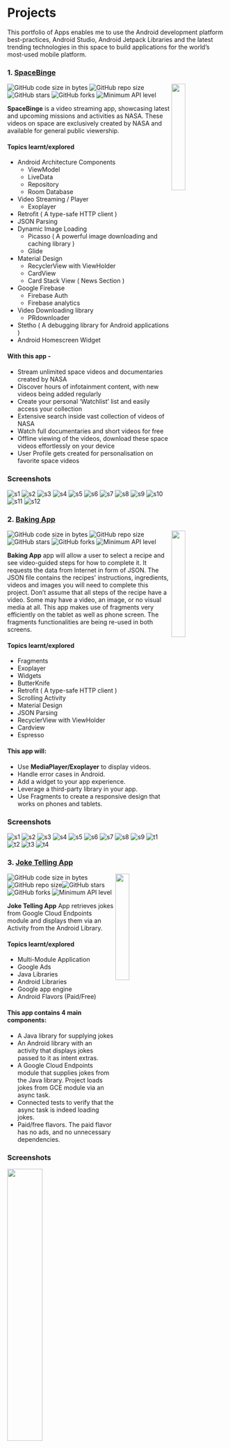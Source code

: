# Projects

This portfolio of Apps enables me to use the Android development platform best-practices, Android Studio, Android Jetpack Libraries and the latest trending technologies in this space to build applications for the world’s most-used mobile platform.

### 1. [SpaceBinge](https://github.com/thatsabhi22/spacebinge-app)

<image align="right" src="https://github.com/thatsabhi22/spacebinge-app/blob/master/app/src/main/res/mipmap-xxxhdpi/ic_launcher.png" width="25%"/>

![GitHub code size in bytes](https://img.shields.io/github/languages/code-size/thatsabhi22/spacebinge-app) ![GitHub repo size](https://img.shields.io/github/repo-size/thatsabhi22/spacebinge-app)![GitHub stars](https://img.shields.io/github/stars/thatsabhi22/spacebinge-app?style=social)  ![GitHub forks](https://img.shields.io/github/forks/thatsabhi22/spacebinge-app?style=social)  ![Minimum API level](https://img.shields.io/badge/API-21+-yellow)

**SpaceBinge** is a video streaming app, showcasing latest and upcoming missions and activities as NASA. These videos on space are exclusively created by NASA and available for general public viewership.

#### Topics learnt/explored
* Android Architecture Components
  * ViewModel
  * LiveData
  * Repository
  * Room Database
* Video Streaming / Player
  * Exoplayer
* Retrofit ( A type-safe HTTP client )
* JSON Parsing
* Dynamic Image Loading
  * Picasso ( A powerful image downloading and caching library )
  * Glide
* Material Design
  * RecyclerView with ViewHolder
  * CardView
  * Card Stack View ( News Section )
* Google Firebase
  * Firebase Auth
  * Firebase analytics
* Video Downloading library
  * PRdownloader
* Stetho ( A debugging library for Android applications )
* Android Homescreen Widget

#### With this app -
- Stream unlimited space videos and documentaries created by NASA
- Discover hours of infotainment content, with new videos being added regularly
- Create your personal ‘Watchlist’ list and easily access your collection
- Extensive search inside vast collection of videos of NASA
- Watch full documentaries and short videos for free
- Offline viewing of the videos, download these space videos effortlessly on your device
- User Profile gets created for personalisation on favorite space videos

### Screenshots
![s1](https://user-images.githubusercontent.com/24782276/218275464-16b32529-2584-491a-a766-214e135c6aad.png)
![s2](https://user-images.githubusercontent.com/24782276/218275475-bec190b1-b47a-46a0-9e52-277c362a46a6.png)
![s3](https://user-images.githubusercontent.com/24782276/218275480-a0c76580-2028-416e-8a42-30983eeab583.png)
![s4](https://user-images.githubusercontent.com/24782276/218275482-afa4e498-8495-4dda-bb78-a25c6c721f9f.png)
![s5](https://user-images.githubusercontent.com/24782276/218275484-ff7545c1-fea1-4033-8932-1d6dea1e8bbb.png)
![s6](https://user-images.githubusercontent.com/24782276/218275487-e7aaeb5a-89c6-4ab3-9912-f3732a2f024f.png)
![s7](https://user-images.githubusercontent.com/24782276/218275488-5bda14ae-a5db-4218-94a4-69aa32106611.png)
![s8](https://user-images.githubusercontent.com/24782276/218275489-5ee5bd31-3a05-48dd-b8f5-e013aba2f998.png)
![s9](https://user-images.githubusercontent.com/24782276/218275492-6d881872-7167-4d3d-bab2-b67ee20b751c.png)
![s10](https://user-images.githubusercontent.com/24782276/218275493-011d9797-abd3-43ef-ad24-03f6c9602236.png)
![s11](https://user-images.githubusercontent.com/24782276/218275494-90ed25c0-79ec-438c-9c53-dbdcfec83c25.png)
![s12](https://user-images.githubusercontent.com/24782276/218275495-4a8faff0-f5be-4782-b714-482543859ea4.png)


### 2. [Baking App](https://github.com/thatsabhi22/baking-app)

<image align="right" src="https://github.com/thatsabhi22/baking-app/blob/master/app/src/main/res/mipmap-xxxhdpi/ic_launcher.png" width="25%"/>

![GitHub code size in bytes](https://img.shields.io/github/languages/code-size/thatsabhi22/baking-app) ![GitHub repo size](https://img.shields.io/github/repo-size/thatsabhi22/baking-app)![GitHub stars](https://img.shields.io/github/stars/thatsabhi22/baking-app?style=social)  ![GitHub forks](https://img.shields.io/github/forks/thatsabhi22/baking-app?style=social)  ![Minimum API level](https://img.shields.io/badge/API-21+-yellow)

**Baking App** app will allow a user to select a recipe and see video-guided steps for how to complete it. It requests the data from Internet in form of JSON. The JSON file contains the recipes' instructions, ingredients, videos and images you will need to complete this project. Don’t assume that all steps of the recipe have a video. Some may have a video, an image, or no visual media at all. This app makes use of fragments very efficiently on the tablet as well as phone screen.
The fragments functionalities are being re-used in both screens.

#### Topics learnt/explored
- Fragments
- Exoplayer
- Widgets
- ButterKnife
- Retrofit ( A type-safe HTTP client )
- Scrolling Activity
- Material Design
- JSON Parsing
- RecyclerView with ViewHolder
- Cardview
- Espresso

#### This app will:
* Use **MediaPlayer/Exoplayer** to display videos.
* Handle error cases in Android.
* Add a widget to your app experience.
* Leverage a third-party library in your app.
* Use Fragments to create a responsive design that works on phones and tablets.
 

### Screenshots
![s1](https://user-images.githubusercontent.com/24782276/218275594-034776c5-aaa8-4ef1-9629-1e9e99f12996.png)
![s2](https://user-images.githubusercontent.com/24782276/218275602-59843793-76a2-49c8-915d-49c842c74700.png)
![s3](https://user-images.githubusercontent.com/24782276/218275603-f5c36f55-8a6a-4ef9-9e52-f02cb925c87a.png)
![s4](https://user-images.githubusercontent.com/24782276/218275604-412431e0-9d30-4c4a-b488-d91dc78b40f2.png)
![s5](https://user-images.githubusercontent.com/24782276/218275605-7c53b76d-5aa8-4c15-9200-c507b4c630f5.png)
![s6](https://user-images.githubusercontent.com/24782276/218275606-78aa6e96-d316-4b6e-a200-74f164a4bc2e.png)
![s7](https://user-images.githubusercontent.com/24782276/218275609-44fa98b0-cf28-43f6-87c3-9bb125632b99.png)
![s8](https://user-images.githubusercontent.com/24782276/218275610-18542927-a936-4787-95fb-b4d0db5173dc.png)
![s9](https://user-images.githubusercontent.com/24782276/218275612-2e1cb3cf-8997-4bbd-88b9-9b479610382d.png)
![t1](https://user-images.githubusercontent.com/24782276/218275613-de30b49b-2e4f-46ee-8da7-c04da16e7316.png)
![t2](https://user-images.githubusercontent.com/24782276/218275615-a3f0cc5e-8ed6-4a50-b936-f75e09f82b43.png)
![t3](https://user-images.githubusercontent.com/24782276/218275616-572354e1-e00c-4076-9370-172dcd2370ec.png)
![t4](https://user-images.githubusercontent.com/24782276/218275618-cefc1589-2c19-4058-b758-35fa527cbae2.png)


### 3. [Joke Telling App](https://github.com/thatsabhi22/joke-telling-app)

<image align="right" src="https://github.com/thatsabhi22/joke-telling-app/blob/master/app/src/main/res/mipmap-xxxhdpi/ic_launcher.png" width="25%"/>

![GitHub code size in bytes](https://img.shields.io/github/languages/code-size/thatsabhi22/joke-telling-app) ![GitHub repo size](https://img.shields.io/github/repo-size/thatsabhi22/joke-telling-app)![GitHub stars](https://img.shields.io/github/stars/thatsabhi22/joke-telling-app?style=social)  ![GitHub forks](https://img.shields.io/github/forks/thatsabhi22/joke-telling-app?style=social)  ![Minimum API level](https://img.shields.io/badge/API-21+-yellow)

**Joke Telling App** App retrieves jokes from Google Cloud Endpoints module and displays them via an Activity from the Android Library.

#### Topics learnt/explored
* Multi-Module Application
* Google Ads
* Java Libraries
* Android Libraries
* Google app engine
* Android Flavors (Paid/Free)

#### This app contains 4 main components:
- A Java library for supplying jokes
- An Android library with an activity that displays jokes passed to it as intent extras.
- A Google Cloud Endpoints module that supplies jokes from the Java library. Project loads jokes from GCE module via an async task.
- Connected tests to verify that the async task is indeed loading jokes.
- Paid/free flavors. The paid flavor has no ads, and no unnecessary dependencies.

### Screenshots
<img src="https://github.com/thatsabhi22/joke-telling-app/blob/master/Screenshots/s1.png" width="40%"/><img src="https://github.com/thatsabhi22/joke-telling-app/blob/master/Screenshots/s2.png" width="40%"/> <img src="https://github.com/thatsabhi22/joke-telling-app/blob/master/Screenshots/s3.png" width="40%"/><img src="https://github.com/thatsabhi22/joke-telling-app/blob/master/Screenshots/s4.png" width="60%"/>

### 4. [Popular Movies, Stage 2](https://github.com/thatsabhi22/popular-movies-app)

<image align="right" src="https://github.com/thatsabhi22/popular-movies-app/blob/master/app/src/main/res/mipmap-xxxhdpi/ic_launcher.png" width="25%"/>

![GitHub code size in bytes](https://img.shields.io/github/languages/code-size/thatsabhi22/popular-movies-app) ![GitHub repo size](https://img.shields.io/github/repo-size/thatsabhi22/popular-movies-app)
![GitHub stars](https://img.shields.io/github/stars/thatsabhi22/popular-movies-app?style=social)  ![GitHub forks](https://img.shields.io/github/forks/thatsabhi22/popular-movies-app?style=social)  ![Minimum API level](https://img.shields.io/badge/API-21+-yellow)

**Popular Movies, Stage 2** app add additional functionality to the app built in Stage 1

#### Topics learnt/explored
- Android Architecture Components 
  - ViewModel 
  - LiveData
  - Repository 
  - Room Database
- Retrofit ( A type-safe HTTP client )
- Picasso ( A powerful image downloading and caching library )
- Stetho ( A debugging library for Android applications )
- Scrolling Activity
- Material Design
- JSON Parsing
- RecyclerView with ViewHolder

#### This app will:
 * Allow users to view and play trailers (either in the youtube app or a web browser).
 * Allow users to read reviews of a selected movie.
 * Allow users to mark a movie as a favorite in the details view by tapping a button (star).
 * Make use of **Android Architecture Components (Room, LiveData, ViewModel and Lifecycle)** to create a robust an efficient application.
 * Create a database using **Room** to store the names and ids of the user's favorite movies (and optionally, the rest of the information needed to display their favorites collection while offline).
 * Modify the existing sorting criteria for the main view to include an additional pivot to show their favorites collection.

### Screenshots
![1](https://user-images.githubusercontent.com/24782276/218276641-7318598a-7383-461d-b435-b8de7f3658bc.png)
![2](https://user-images.githubusercontent.com/24782276/218276643-59c7c441-0de2-4198-8ecd-4a9454c1ae8e.png)
![3](https://user-images.githubusercontent.com/24782276/218276644-065faf09-77c8-45db-b86b-b83d1e082eba.png)
![4](https://user-images.githubusercontent.com/24782276/218276646-3d78afb0-30a8-48f8-9f1b-cd1acb7c009f.png)
![5](https://user-images.githubusercontent.com/24782276/218276648-1bde3d60-88e5-44dd-8141-f3b1bbda4d35.png)
![6](https://user-images.githubusercontent.com/24782276/218276649-feae2327-3133-41d9-925d-5f1795596a07.png)
![7](https://user-images.githubusercontent.com/24782276/218276651-eb1cf1d3-3d47-4921-abcc-4529dbc48f5b.png)
![8](https://user-images.githubusercontent.com/24782276/218276655-8103e121-9b0f-42f7-bbd2-4b64cffe5947.png)
![9](https://user-images.githubusercontent.com/24782276/218276657-60ff9047-ac54-4933-850a-03321d1b6658.png)


### 5. [Popular Movies, Stage 1](https://github.com/thatsabhi22/popular-movies-1-app)

<image align="right" src="https://github.com/thatsabhi22/popular-movies-1-app/blob/master/app/src/main/res/mipmap-xxxhdpi/ic_launcher.png" width="25%"/>

![GitHub code size in bytes](https://img.shields.io/github/languages/code-size/thatsabhi22/popular-movies-1-app) ![GitHub repo size](https://img.shields.io/github/repo-size/thatsabhi22/popular-movies-1-app)
![GitHub stars](https://img.shields.io/github/stars/thatsabhi22/popular-movies-1-app?style=social)  ![GitHub forks](https://img.shields.io/github/forks/thatsabhi22/popular-movies-1-app?style=social)  ![Minimum API level](https://img.shields.io/badge/API-21+-yellow)

**Popular Movies, Stage 1** app helps users discover popular and recent movies. It requests the data from Internet on MoviesDB API and this ensures data is latest and updated.

#### Topics learnt/explored
- Picasso
- AsyncTask Loader
- JSON Parsing
- RecyclerView with ViewHolder
- Grid Layout

#### This app will:
* Present the user with a grid arrangement of movie posters upon launch.
* Allow your user to change sort order via a setting:
    * The sort order can be by most popular or by highest-rated
* Allow the user to tap on a movie poster and transition to a details screen with additional information.
* Fetch data from the Internet with theMovieDB API.
* Use adapters and custom list layouts to populate list views.
* Incorporate libraries to simplify the amount of code you need to write 

### Screenshots
![1](https://user-images.githubusercontent.com/24782276/218276723-6209df9c-1ef8-4dcc-a63b-5366dc0ede8e.png)
![2](https://user-images.githubusercontent.com/24782276/218276726-6f11ad48-b9cf-4421-b93a-cba856922dba.png)
![3](https://user-images.githubusercontent.com/24782276/218276730-2fd2f114-d4c1-4511-a8c4-a36922ca58e0.png)
![4](https://user-images.githubusercontent.com/24782276/218276732-38ea0b8c-7252-475d-872d-caedadfc7420.png)


### 6. [XYZ Reader App](https://github.com/thatsabhi22/xyz-reader-app)

<image align="right" src="https://github.com/thatsabhi22/xyz-reader-app/blob/master/XYZReader/src/main/res/mipmap-xxxhdpi/ic_launcher.png" width="25%"/>

![GitHub code size in bytes](https://img.shields.io/github/languages/code-size/thatsabhi22/xyz-reader-app) ![GitHub repo size](https://img.shields.io/github/repo-size/thatsabhi22/xyz-reader-app)![GitHub stars](https://img.shields.io/github/stars/thatsabhi22/xyz-reader-app?style=social)  ![GitHub forks](https://img.shields.io/github/forks/thatsabhi22/xyz-reader-app?style=social)  ![Minimum API level](https://img.shields.io/badge/API-21+-yellow)

**XYZ Reader App** is a redesign of app to follow the Material Design guidelines and translate a set of static design mocks to a living and breathing app.

#### Topics learnt/explored
* Understand the fundamentals of Android design.
* Apply Material Design guidelines to a mobile application.
* Separate an interface into surfaces.
* Effectively use transitions and motion.
* Using Adaptive design for different screen sizes
* Picasso Library for Images

### Screenshots
&nbsp;
<img src="https://github.com/thatsabhi22/xyz-reader-app/blob/master/Screenshots/s1.png" width="40%"/><img src="https://github.com/thatsabhi22/xyz-reader-app/blob/master/Screenshots/s2.png" width="40%"/> <img src="https://github.com/thatsabhi22/xyz-reader-app/blob/master/Screenshots/s3.png" width="40%"/>

### 7. [Sandwich Club App](https://github.com/thatsabhi22/sandwich-club-app)

<image align="right" src="https://github.com/thatsabhi22/sandwich-club-app/blob/master/app/src/main/res/mipmap-xxxhdpi/ic_launcher.png" width="25%"/>

![GitHub code size in bytes](https://img.shields.io/github/languages/code-size/thatsabhi22/sandwich-club-app) ![GitHub repo size](https://img.shields.io/github/repo-size/thatsabhi22/sandwich-club-app)
![GitHub stars](https://img.shields.io/github/stars/thatsabhi22/sandwich-club-app?style=social)  ![GitHub forks](https://img.shields.io/github/forks/thatsabhi22/sandwich-club-app?style=social)  ![Minimum API level](https://img.shields.io/badge/API-21+-yellow)

**Sandwich Club app** to show the details of each sandwich once it is selected.

Building a layout and populating its fields from data received as JSON is a common task for Android Developers. Although JSON parsing is usually done using libraries, writing the JSON parsing for this project will help you to better understand how it is processed.

#### Topics learnt/explored
* JSON parsing to a model object
* Design an activity layout
* Populate all fields in the layout accordingly

---

## License

```
Copyright 2020 Abhijeet Singh Chouhan

Licensed under the Apache License, Version 2.0 (the "License"); 
you may not use this file except in compliance with the License. 
You may obtain a copy of the License at

   http://www.apache.org/licenses/LICENSE-2.0
   
Unless required by applicable law or agreed to in writing, software
distributed under the License is distributed on an "AS IS" BASIS,
WITHOUT WARRANTIES OR CONDITIONS OF ANY KIND, either express or implied.
See the License for the specific language governing permissions and
limitations under the License.
```

